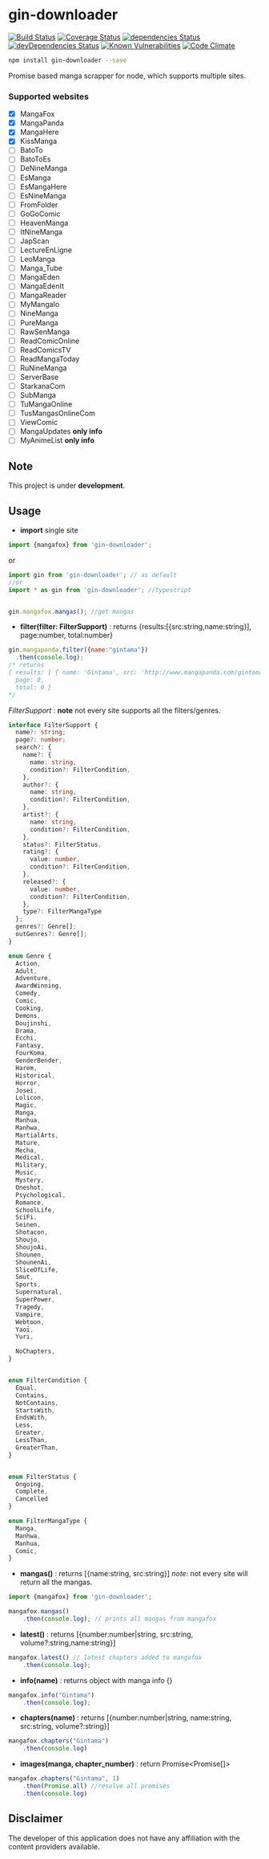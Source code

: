 # gin-downloader

[![Build Status](https://travis-ci.org/pikax/gin-downloader.svg?branch=master)](https://travis-ci.org/pikax/gin-downloader)
[![Coverage Status](https://coveralls.io/repos/github/pikax/gin-downloader/badge.svg?branch=master)](https://coveralls.io/github/pikax/gin-downloader?branch=master)
[![dependencies Status](https://david-dm.org/pikax/gin-downloader/status.svg)](https://david-dm.org/pikax/gin-downloader)
[![devDependencies Status](https://david-dm.org/pikax/gin-downloader/dev-status.svg)](https://david-dm.org/pikax/gin-downloader?type=dev)
[![Known Vulnerabilities](https://snyk.io/test/npm/gin-downloader/badge.svg)](https://snyk.io/test/npm/gin-downloader)
[![Code Climate](https://lima.codeclimate.com/github/pikax/gin-downloader/badges/gpa.svg)](https://lima.codeclimate.com/github/pikax/gin-downloader)

``` bash
npm install gin-downloader --save
```


Promise based manga scrapper for node, which supports multiple sites.   



### Supported websites
- [x] MangaFox
- [x] MangaPanda
- [x] MangaHere
- [x] KissManga
- [ ] BatoTo
- [ ] BatoToEs
- [ ] DeNineManga
- [ ] EsManga
- [ ] EsMangaHere
- [ ] EsNineManga
- [ ] FromFolder
- [ ] GoGoComic
- [ ] HeavenManga
- [ ] ItNineManga
- [ ] JapScan
- [ ] LectureEnLigne
- [ ] LeoManga
- [ ] Manga_Tube
- [ ] MangaEden
- [ ] MangaEdenIt
- [ ] MangaReader
- [ ] MyMangaIo
- [ ] NineManga
- [ ] PureManga
- [ ] RawSenManga
- [ ] ReadComicOnline
- [ ] ReadComicsTV
- [ ] ReadMangaToday
- [ ] RuNineManga
- [ ] ServerBase
- [ ] StarkanaCom
- [ ] SubManga
- [ ] TuMangaOnline
- [ ] TusMangasOnlineCom
- [ ] ViewComic
- [ ] MangaUpdates **only info**
- [ ] MyAnimeList **only info**

## Note
This project is under **development**.

## Usage
- **import**
single site
```javascript
import {mangafox} from 'gin-downloader';
```

or

```javascript
import gin from 'gin-downloader'; // as default
//or
import * as gin from 'gin-downloader'; //typescript


gin.mangafox.mangas(); //get mangas
```


- **filter(filter: FilterSupport)** : returns {results:[{src:string,name:string}], page:number, total:number}
```javascript
gin.mangapanda.filter({name:"gintama"})
  .then(console.log);
/* returns
{ results: [ { name: 'Gintama', src: 'http://www.mangapanda.com/gintama' } ],
  page: 0,
  total: 0 }
*/
```

*FilterSupport* : **note** not every site supports all the filters/genres.
```typescript
interface FilterSupport {
  name?: string;
  page?: number;
  search?: {
    name?: {
      name: string,
      condition?: FilterCondition,
    },
    author?: {
      name: string,
      condition?: FilterCondition,
    },
    artist?: {
      name: string,
      condition?: FilterCondition,
    },
    status?: FilterStatus,
    rating?: {
      value: number,
      condition?: FilterCondition,
    },
    released?: {
      value: number,
      condition?: FilterCondition,
    },
    type?: FilterMangaType
  };
  genres?: Genre[];
  outGenres?: Genre[];
}

enum Genre {
  Action,
  Adult,
  Adventure,
  AwardWinning,
  Comedy,
  Comic,
  Cooking,
  Demons,
  Doujinshi,
  Drama,
  Ecchi,
  Fantasy,
  FourKoma,
  GenderBender,
  Harem,
  Historical,
  Horror,
  Josei,
  Lolicon,
  Magic,
  Manga,
  Manhua,
  Manhwa,
  MartialArts,
  Mature,
  Mecha,
  Medical,
  Military,
  Music,
  Mystery,
  Oneshot,
  Psychological,
  Romance,
  SchoolLife,
  SciFi,
  Seinen,
  Shotacon,
  Shoujo,
  ShoujoAi,
  Shounen,
  ShounenAi,
  SliceOfLife,
  Smut,
  Sports,
  Supernatural,
  SuperPower,
  Tragedy,
  Vampire,
  Webtoon,
  Yaoi,
  Yuri,

  NoChapters,
}


enum FilterCondition {
  Equal,
  Contains,
  NotContains,
  StartsWith,
  EndsWith,
  Less,
  Greater,
  LessThan,
  GreaterThan,
}


enum FilterStatus {
  Ongoing,
  Complete,
  Cancelled
}

enum FilterMangaType {
  Manga,
  Manhwa,
  Manhua,
  Comic,
}

```


- **mangas()** : returns [{name:string, src:string}]
*note*: not every site will return all the mangas. 
```javascript
import {mangafox} from 'gin-downloader';

mangafox.mangas()
	.then(console.log); // prints all mangas from mangafox 
```

- **latest()** : returns [{number:number|string, src:string, volume?:string,name:string}]
```javascript
mangafox.latest() // latest chapters added to mangafox
    .then(console.log); 
```

- **info(name)** : returns object with manga info {}
```javascript
mangafox.info("Gintama")
    .then(console.log);
```

- **chapters(name)** : returns [{number:number|string, name:string, src:string, volume?:string}]
```javascript
mangafox.chapters("Gintama")
	.then(console.log)
```

- **images(manga, chapter_number)** : return Promise<Promise<string>[]>
```javascript
mangafox.chapters("Gintama", 1)
    .then(Promise.all) //resolve all promises
    .then(console.log)
```







## Disclaimer

The developer of this application does not have any affiliation with the content providers available.
